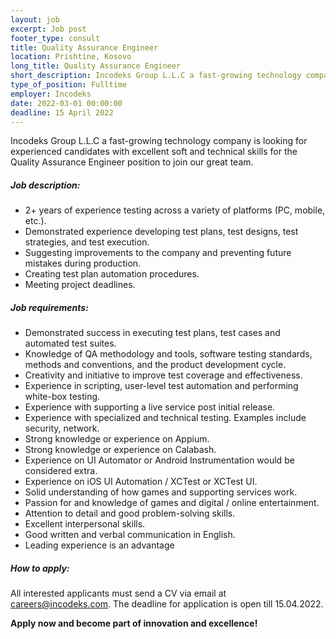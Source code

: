 ```yaml
---
layout: job 
excerpt: Job post 
footer_type: consult
title: Quality Assurance Engineer
location: Prishtine, Kosovo
long_title: Quality Assurance Engineer
short_description: Incodeks Group L.L.C a fast-growing technology company is looking for experienced candidates with excellent soft and technical skills for the Quality Assurance Engineer position to join our great team.  
type_of_position: Fulltime
employer: Incodeks
date: 2022-03-01 00:00:00
deadline: 15 April 2022
---
```


Incodeks Group L.L.C a fast-growing technology company is looking for experienced candidates with excellent soft and technical skills for the Quality Assurance Engineer position to join our great team.

##### Job description:

- 2+ years of experience testing across a variety of platforms (PC, mobile, etc.).
- Demonstrated experience developing test plans, test designs, test strategies, and test execution. 
- Suggesting improvements to the company and preventing future mistakes during production. 
- Creating test plan automation procedures. 
- Meeting project deadlines.


##### Job requirements:

- Demonstrated success in executing test plans, test cases and automated test suites.
- Knowledge of QA methodology and tools, software testing standards, methods and conventions, and the product development cycle.
- Creativity and initiative to improve test coverage and effectiveness.
- Experience in scripting, user-level test automation and performing white-box testing.
- Experience with supporting a live service post initial release.
- Experience with specialized and technical testing. Examples include security, network.
- Strong knowledge or experience on Appium.
- Strong knowledge or experience on Calabash.
- Experience on UI Automator or Android Instrumentation would be considered extra.
- Experience on iOS UI Automation / XCTest or XCTest UI.
- Solid understanding of how games and supporting services work.
- Passion for and knowledge of games and digital / online entertainment.
- Attention to detail and good problem-solving skills.
- Excellent interpersonal skills.
- Good written and verbal communication in English.
- Leading experience is an advantage


##### How to apply: 

All interested applicants must send a CV via email at <a href="mailto:careers@incodeks.com?subject=Quality Assurance Engineer" style="color:#5C46F9 !important">careers@incodeks.com</a>. The deadline for application is open till 15.04.2022.

<p style="font-weight: bold">Apply now and become part of innovation and excellence!</p>